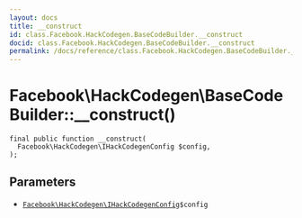 ```yaml
---
layout: docs
title: __construct
id: class.Facebook.HackCodegen.BaseCodeBuilder.__construct
docid: class.Facebook.HackCodegen.BaseCodeBuilder.__construct
permalink: /docs/reference/class.Facebook.HackCodegen.BaseCodeBuilder.__construct.md
---
```

# Facebook\\HackCodegen\\BaseCodeBuilder::__construct()




``` Hack
final public function __construct(
  Facebook\HackCodegen\IHackCodegenConfig $config,
);
```




## Parameters




+ [` Facebook\HackCodegen\IHackCodegenConfig `](<interface.Facebook.HackCodegen.IHackCodegenConfig.md>)`` $config ``